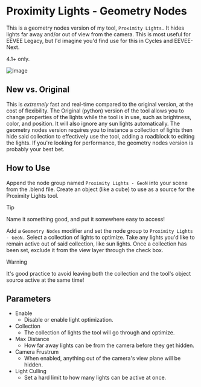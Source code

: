 # Proximity Lights - Geometry Nodes
This is a geometry nodes version of my tool, `Proximity Lights.` It hides lights far away and/or out of view from the camera. This is most useful for EEVEE Legacy, but I'd imagine you'd find use for this in Cycles and EEVEE-Next.

4.1+ only.

![image](https://github.com/hisprofile/blenderstuff/assets/41131633/fb9ebd99-ee97-4814-99dc-ee7c3135c75c)


## New vs. Original
This is *extremely* fast and real-time compared to the original version, at the cost of flexibility. The Original (python) version of the tool allows you to change properties of the lights while the tool is in use, such as brightness, color, and position. It will also ignore any sun lights automatically. The geometry nodes version requires you to instance a collection of lights then hide said collection to effectively use the tool, adding a roadblock to editing the lights. If you're looking for performance, the geometry nodes version is probably your best bet.

## How to Use
Append the node group named `Proximity Lights - GeoN` into your scene from the .blend file. Create an object (like a cube) to use as a source for the Proximity Lights tool. 
> [!TIP]
> Name it something good, and put it somewhere easy to access!

Add a `Geometry Nodes` modifier and set the node group to `Proximity Lights - GeoN.` Select a collection of lights to optimize. Take any lights you'd like to remain active out of said collection, like sun lights. Once a collection has been set, exclude it from the view layer through the check box.   

> [!WARNING]
> It's good practice to avoid leaving both the collection and the tool's object source active at the same time!

## Parameters
- Enable
  - Disable or enable light optimization.
- Collection
  - The collection of lights the tool will go through and optimize.
- Max Distance
  - How far away lights can be from the camera before they get hidden.
- Camera Frustrum
  - When enabled, anything out of the camera's view plane will be hidden.
- Light Culling
  - Set a hard limit to how many lights can be active at once.
